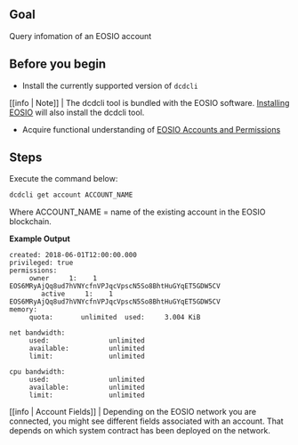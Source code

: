 ## Goal

Query infomation of an EOSIO account

## Before you begin

* Install the currently supported version of `dcdcli`

[[info | Note]]
| The dcdcli tool is bundled with the EOSIO software. [Installing EOSIO](../../00_install/index.md) will also install the dcdcli tool. 

* Acquire functional understanding of [EOSIO Accounts and Permissions](https://developers.eos.io/welcome/v2.1/protocol/accounts_and_permissions)


## Steps

Execute the command below:

```sh
dcdcli get account ACCOUNT_NAME
```
Where ACCOUNT_NAME = name of the existing account in the EOSIO blockchain.

**Example Output**

```console
created: 2018-06-01T12:00:00.000
privileged: true
permissions:
     owner     1:    1 EOS6MRyAjQq8ud7hVNYcfnVPJqcVpscN5So8BhtHuGYqET5GDW5CV
        active     1:    1 EOS6MRyAjQq8ud7hVNYcfnVPJqcVpscN5So8BhtHuGYqET5GDW5CV
memory:
     quota:       unlimited  used:     3.004 KiB

net bandwidth:
     used:               unlimited
     available:          unlimited
     limit:              unlimited

cpu bandwidth:
     used:               unlimited
     available:          unlimited
     limit:              unlimited
```

[[info | Account Fields]]
| Depending on the EOSIO network you are connected, you might see different fields associated with an account. That depends on which system contract has been deployed on the network.
